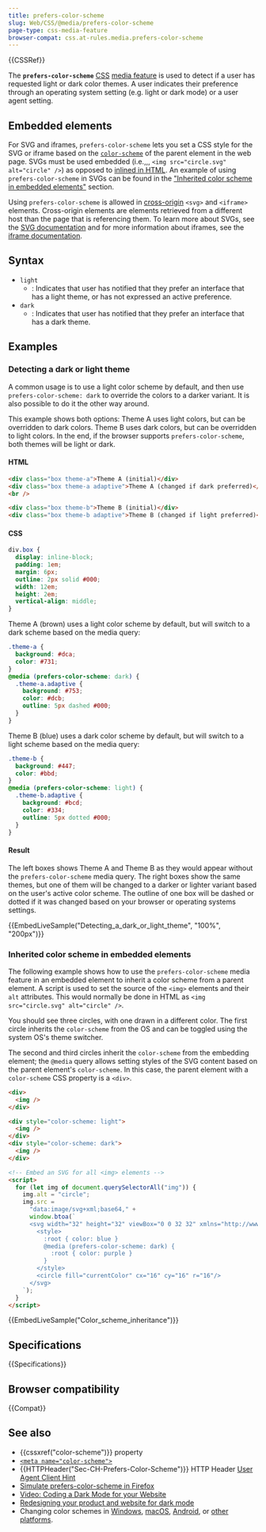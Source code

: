 ```yaml
---
title: prefers-color-scheme
slug: Web/CSS/@media/prefers-color-scheme
page-type: css-media-feature
browser-compat: css.at-rules.media.prefers-color-scheme
---
```


{{CSSRef}}

The **`prefers-color-scheme`** [CSS](/en-US/docs/Web/CSS) [media feature](/en-US/docs/Web/CSS/CSS_media_queries/Using_media_queries#targeting_media_features) is used to detect if a user has requested light or dark color themes.
A user indicates their preference through an operating system setting (e.g. light or dark mode) or a user agent setting.

## Embedded elements

For SVG and iframes, `prefers-color-scheme` lets you set a CSS style for the SVG or iframe based on the [`color-scheme`](/en-US/docs/Web/CSS/color-scheme) of the parent element in the web page.
SVGs must be used embedded (i.e.,,, `<img src="circle.svg" alt="circle" />`) as opposed to [inlined in HTML](/en-US/docs/Web/SVG/Guides/SVG_in_HTML#basic_example).
An example of using `prefers-color-scheme` in SVGs can be found in the ["Inherited color scheme in embedded elements"](#inherited_color_scheme_in_embedded_elements) section.

Using `prefers-color-scheme` is allowed in [cross-origin](/en-US/docs/Web/Security/Same-origin_policy#cross-origin_network_access) `<svg>` and `<iframe>` elements. Cross-origin elements are elements retrieved from a different host than the page that is referencing them.
To learn more about SVGs, see the [SVG documentation](/en-US/docs/Web/SVG) and for more information about iframes, see the [iframe documentation](/en-US/docs/Web/HTML/Element/iframe).

## Syntax

- `light`
  - : Indicates that user has notified that they prefer an interface that has a light theme, or has not expressed an active preference.
- `dark`
  - : Indicates that user has notified that they prefer an interface that has a dark theme.

## Examples

### Detecting a dark or light theme

A common usage is to use a light color scheme by default, and then use `prefers-color-scheme: dark` to override the colors to a darker variant. It is also possible to do it the other way around.

This example shows both options: Theme A uses light colors, but can be overridden to dark colors. Theme B uses dark colors, but can be overridden to light colors. In the end, if the browser supports `prefers-color-scheme`, both themes will be light or dark.

#### HTML

```html
<div class="box theme-a">Theme A (initial)</div>
<div class="box theme-a adaptive">Theme A (changed if dark preferred)</div>
<br />

<div class="box theme-b">Theme B (initial)</div>
<div class="box theme-b adaptive">Theme B (changed if light preferred)</div>
```

#### CSS

```css hidden
div.box {
  display: inline-block;
  padding: 1em;
  margin: 6px;
  outline: 2px solid #000;
  width: 12em;
  height: 2em;
  vertical-align: middle;
}
```

Theme A (brown) uses a light color scheme by default, but will switch to a dark scheme based on the media query:

```css
.theme-a {
  background: #dca;
  color: #731;
}
@media (prefers-color-scheme: dark) {
  .theme-a.adaptive {
    background: #753;
    color: #dcb;
    outline: 5px dashed #000;
  }
}
```

Theme B (blue) uses a dark color scheme by default, but will switch to a light scheme based on the media query:

```css
.theme-b {
  background: #447;
  color: #bbd;
}
@media (prefers-color-scheme: light) {
  .theme-b.adaptive {
    background: #bcd;
    color: #334;
    outline: 5px dotted #000;
  }
}
```

#### Result

The left boxes shows Theme A and Theme B as they would appear without the `prefers-color-scheme` media query. The right boxes show the same themes, but one of them will be changed to a darker or lighter variant based on the user's active color scheme. The outline of one box will be dashed or dotted if it was changed based on your browser or operating systems settings.

{{EmbedLiveSample("Detecting_a_dark_or_light_theme", "100%", "200px")}}

### Inherited color scheme in embedded elements

The following example shows how to use the `prefers-color-scheme` media feature in an embedded element to inherit a color scheme from a parent element.
A script is used to set the source of the `<img>` elements and their `alt` attributes. This would normally be done in HTML as `<img src="circle.svg" alt="circle" />`.

You should see three circles, with one drawn in a different color.
The first circle inherits the `color-scheme` from the OS and can be toggled using the system OS's theme switcher.

The second and third circles inherit the `color-scheme` from the embedding element; the `@media` query allows setting styles of the SVG content based on the parent element's `color-scheme`.
In this case, the parent element with a `color-scheme` CSS property is a `<div>`.

```html
<div>
  <img />
</div>

<div style="color-scheme: light">
  <img />
</div>
<div style="color-scheme: dark">
  <img />
</div>

<!-- Embed an SVG for all <img> elements -->
<script>
  for (let img of document.querySelectorAll("img")) {
    img.alt = "circle";
    img.src =
      "data:image/svg+xml;base64," +
      window.btoa(`
      <svg width="32" height="32" viewBox="0 0 32 32" xmlns="http://www.w3.org/2000/svg">
        <style>
          :root { color: blue }
          @media (prefers-color-scheme: dark) {
            :root { color: purple }
          }
        </style>
        <circle fill="currentColor" cx="16" cy="16" r="16"/>
      </svg>
    `);
  }
</script>
```

{{EmbedLiveSample("Color_scheme_inheritance")}}

## Specifications

{{Specifications}}

## Browser compatibility

{{Compat}}

## See also

- {{cssxref("color-scheme")}} property
- [`<meta name="color-scheme">`](/en-US/docs/Web/HTML/Element/meta/name#color-scheme)
- {{HTTPHeader("Sec-CH-Prefers-Color-Scheme")}} HTTP Header [User Agent Client Hint](/en-US/docs/Web/HTTP/Guides/Client_hints#user_agent_client_hints)
- [Simulate prefers-color-scheme in Firefox](https://firefox-source-docs.mozilla.org/devtools-user/page_inspector/how_to/examine_and_edit_css/index.html#view-media-rules-for-prefers-color-scheme)
- [Video: Coding a Dark Mode for your Website](https://www.youtube.com/watch?v=jmepqJ5UbuM)
- [Redesigning your product and website for dark mode](https://stuffandnonsense.co.uk/blog/redesigning-your-product-and-website-for-dark-mode)
- Changing color schemes in [Windows](https://blogs.windows.com/windowsexperience/2019/04/01/windows-10-tip-dark-theme-in-file-explorer/), [macOS](https://developer.apple.com/design/human-interface-guidelines/dark-mode), [Android](https://www.theverge.com/2019/5/7/18530599/google-android-q-features-hands-on-dark-mode-gestures-accessibility-io-2019), or [other platforms](https://support.mozilla.org/en-US/questions/1271928).
